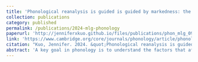 ```yaml
---
title: 'Phonological reanalysis is guided is guided by markedness: the case of Malagasy weak stems'
collection: publications
category: published
permalink: /publications/2024-mlg-phonology
paperurl: 'http://jenniferxkuo.github.io/files/publications/phon_mlg_0926.pdf'
link: 'https://www.cambridge.org/core/journals/phonology/article/phonological-reanalysis-is-guided-by-markedness-the-case-of-malagasy-weak-stems/6C047976DA1C5DFB93580F6437F48662'
citation: "Kuo, Jennifer. 2024. &quot;Phonological reanalysis is guided is guided by markedness: the case of Malagasy weak stems.&quot; <i>Phonology</i>, 41:e3. doi:10.1017/S0952675724000174"
abstract: 'A key goal in phonology is to understand the factors that affect phonological learning. This paper addresses the issue by examining how paradigms are reanalyzed over time. Malagasy has a class of stems, called weak stems, where final consonants alternate when suffixed. Comparison of historical and modern Malagasy shows that weak stem paradigms have undergone extensive reanalysis in a way that cannot be predicted by the probabilistic distribution of alternants. This poses a problem for existing quantitative models of morphophonological learning, where reanalysis is always towards the most probable alternant. I argue instead that reanalysis in Malagasy is driven by both distributional factors and a markedness bias. To capture the Malagasy pattern, I propose a Maximum Entropy learning model (Goldwater & Johnson, 2003), with a markedness bias implemented via the model’s prior probability distribution. This biased model successfully predicts the direction of reanalysis in Malagasy, outperforming purely distributional models.'
---
```

